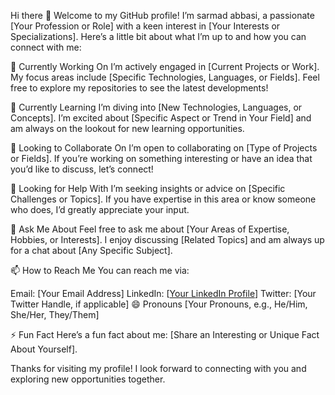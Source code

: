 Hi there 👋
Welcome to my GitHub profile! I’m sarmad abbasi, a passionate [Your Profession or Role] with a keen interest in [Your Interests or Specializations]. Here’s a little bit about what I’m up to and how you can connect with me:

🔭 Currently Working On
I’m actively engaged in [Current Projects or Work]. My focus areas include [Specific Technologies, Languages, or Fields]. Feel free to explore my repositories to see the latest developments!

🌱 Currently Learning
I’m diving into [New Technologies, Languages, or Concepts]. I’m excited about [Specific Aspect or Trend in Your Field] and am always on the lookout for new learning opportunities.

👯 Looking to Collaborate On
I’m open to collaborating on [Type of Projects or Fields]. If you’re working on something interesting or have an idea that you’d like to discuss, let’s connect!

🤔 Looking for Help With
I’m seeking insights or advice on [Specific Challenges or Topics]. If you have expertise in this area or know someone who does, I’d greatly appreciate your input.

💬 Ask Me About
Feel free to ask me about [Your Areas of Expertise, Hobbies, or Interests]. I enjoy discussing [Related Topics] and am always up for a chat about [Any Specific Subject].

📫 How to Reach Me
You can reach me via:

Email: [Your Email Address]
LinkedIn: [[Your LinkedIn Profile](https://pk.linkedin.com/in/sarmad-abbasi-0079a9317)]
Twitter: [Your Twitter Handle, if applicable]
😄 Pronouns
[Your Pronouns, e.g., He/Him, She/Her, They/Them]

⚡ Fun Fact
Here’s a fun fact about me: [Share an Interesting or Unique Fact About Yourself].

Thanks for visiting my profile! I look forward to connecting with you and exploring new opportunities together.

